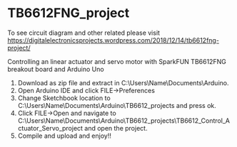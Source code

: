 TB6612FNG_project
======================================================================================================

To see circuit diagram and other related please visit https://digitalelectronicsprojects.wordpress.com/2018/12/14/tb6612fng-project/

Controlling an linear actuator and servo motor with SparkFUN TB6612FNG breakout board and Arduino Uno

1. Download as zip file and extract in C:\Users\Name\Documents\Arduino.
2. Open Arduino IDE and click FILE->Preferences
3. Change Sketchbook location to C:\Users\Name\Documents\Arduino\TB6612_projects and press ok.
4. Click FILE->Open and navigate to C:\Users\Name\Documents\Arduino\TB6612_projects\TB6612_Control_Actuator_Servo_project and open the project.
5. Compile and upload and enjoy!!
